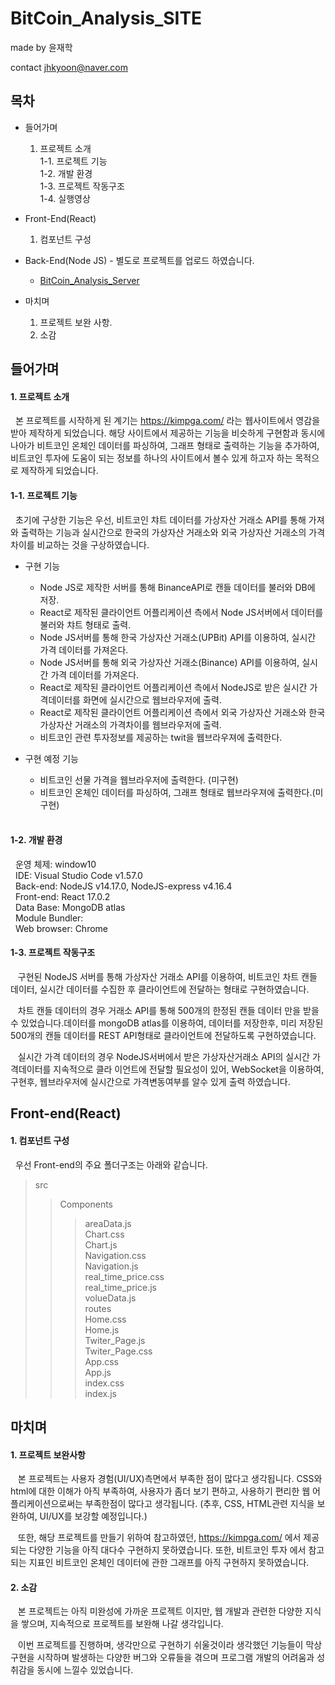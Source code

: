 # BitCoin_Analysis_SITE
<!-- ![mainPage](./images/mainPage.PNG) -->

made by 윤재학

contact jhkyoon@naver.com
## 목차
* 들어가며
  1. 프로젝트 소개  
    1-1. 프로젝트 기능   
    1-2. 개발 환경    
    1-3. 프로젝트 작동구조   
    1-4. 실행영상
    
* Front-End(React)
  1. 컴포넌트 구성
  
* Back-End(Node JS) - 별도로 프로젝트를 업로드 하였습니다.
  - <a href="https://github.com/asjk207/bitcoin_analysis_server">BitCoin_Analysis_Server</a>
  
* 마치며
  1. 프로젝트 보완 사항.
  2. 소감
  
## 들어가며
 #### 1. 프로젝트 소개
 
&nbsp;&nbsp;본 프로젝트를 시작하게 된 계기는 https://kimpga.com/ 라는 웹사이트에서 영감을 받아 제작하게 되었습니다.
해당 사이트에서 제공하는 기능을 비슷하게 구현함과 동시에 나아가 비트코인 온체인 데이터를 파싱하여, 그래프 형태로 출력하는
기능을 추가하여, 비트코인 투자에 도움이 되는 정보를 하나의 사이트에서 볼수 있게 하고자 하는 목적으로 제작하게 되었습니다.
     
   #### 1-1. 프로젝트 기능
   
&nbsp;&nbsp;초기에 구상한 기능은 우선, 비트코인 챠트 데이터를 가상자산 거래소 API를 통해 가져와 출력하는 기능과 실시간으로 한국의 가상자산 거래소와 외국 가상자산 거래소의 가격차이를 비교하는 것을 구상하였습니다.
    
  * 구현 기능
    * Node JS로 제작한 서버를 통해 BinanceAPI로 캔들 데이터를 불러와 DB에 저장.
    * React로 제작된 클라이언트 어플리케이션 측에서 Node JS서버에서 데이터를 불러와 챠트 형태로 출력.
    * Node JS서버를 통해 한국 가상자산 거래소(UPBit) API를 이용하여, 실시간 가격 데이터를 가져온다.
    * Node JS서버를 통해 외국 가상자산 거래소(Binance) API를 이용하여, 실시간 가격 데이터를 가져온다.
    * React로 제작된 클라이언트 어플리케이션 측에서 NodeJS로 받은 실시간 가격데이터를 화면에 실시간으로 웹브라우저에 출력.
    * React로 제작된 클라이언트 어플리케이션 측에서 외국 가상자산 거래소와 한국 가상자산 거래소의 가격차이를 웹브라우저에 출력.
    * 비트코인 관련 투자정보를 제공하는 twit을 웹브라우져에 출력한다.
    
  * 구현 예정 기능
    * 비트코인 선물 가격을 웹브라우저에 출력한다. (미구현)<br/>
    * 비트코인 온체인 데이터를 파싱하여, 그래프 형태로 웹브라우져에 출력한다.(미구현)<br/><br/>
    
   #### 1-2. 개발 환경
    
  &nbsp;&nbsp;운영 체제: window10<br/>
  &nbsp;&nbsp;IDE: Visual Studio Code v1.57.0<br/>
  &nbsp;&nbsp;Back-end: NodeJS v14.17.0, NodeJS-express v4.16.4<br/>
  &nbsp;&nbsp;Front-end: React 17.0.2<br/>
  &nbsp;&nbsp;Data Base: MongoDB atlas<br/>
  &nbsp;&nbsp;Module Bundler: <br/>
  &nbsp;&nbsp;Web browser: Chrome<br/>
    
   #### 1-3. 프로젝트 작동구조
    
   &nbsp;&nbsp; 구현된 NodeJS 서버를 통해 가상자산 거래소 API를 이용하여, 비트코인 차트 캔들 데이터, 실시간 데이터를 수집한 후 클라이언트에 전달하는 형태로 구현하였습니다. 
   
   &nbsp;&nbsp; 차트 캔들 데이터의 경우 거래소 API를 통해 500개의 한정된 캔들 데이터 만을 받을수 있었습니다.데이터를 mongoDB atlas를 이용하여, 데이터를 저장한후, 미리 저장된 500개의 캔들 데이터를 REST API형태로 클라이언트에 전달하도록 구현하였습니다. 
   
   &nbsp;&nbsp; 실시간 가격 데이터의 경우 NodeJS서버에서 받은 가상자산거래소 API의 실시간 가격데이터를 지속적으로 클라
   이언트에 전달할 필요성이 있어, WebSocket을 이용하여, 구현후, 웹브라우저에 실시간으로 가격변동여부를 알수 있게 출력
   하였습니다.
   
   <!-- #### 1-4. 실행영상  -->
<!-- **아래의 이미지를 클릭해주세요.** -->

<!-- [![Video Label](http://img.youtube.com/vi/JgWCIUzCKHQ/0.jpg)](https://youtu.be/JgWCIUzCKHQ?t=0s)  -->

## Front-end(React)
 #### 1. 컴포넌트 구성
 
 &nbsp;&nbsp;우선 Front-end의 주요 폴더구조는 아래와 같습니다.
 
 >src<br/>
 >>Components<br/>
 >>>areaData.js<br/>
 >>>Chart.css<br/>
 >>>Chart.js<br/>
 >>>Navigation.css<br/>
 >>>Navigation.js<br/>
 >>>real_time_price.css<br/>
 >>>real_time_price.js<br/>
 >>>volueData.js<br/>
 >>routes<br/>
 >>>Home.css<br/>
 >>>Home.js<br/>
 >>>Twiter_Page.js<br/>
 >>>Twiter_Page.css<br/>
 >>App.css<br/>
 >>App.js<br/>
 >>index.css<br/>
 >>index.js
 

 
 ## 마치며
 #### 1. 프로젝트 보완사항
 
 &nbsp;&nbsp; 본 프로젝트는 사용자 경험(UI/UX)측면에서 부족한 점이 많다고 생각됩니다. CSS와 html에 대한 이해가 아직
 부족하여, 사용자가 좀더 보기 편하고, 사용하기 편리한 웹 어플리케이션으로써는 부족한점이 많다고 생각됩니다.
 (추후, CSS, HTML관련 지식을 보완하여, UI/UX를 보강할 예정입니다.)
 
 
&nbsp;&nbsp; 또한, 해당 프로젝트를 만들기 위하여 참고하였던, https://kimpga.com/ 에서 제공되는 다양한 기능을 아직 대다수 구현하지 못하였습니다. 또한, 비트코인 투자 에서 참고 되는 지표인 비트코인 온체인 데이터에 관한 그래프를 아직 
구현하지 못하였습니다.

#### 2. 소감

&nbsp;&nbsp; 본 프로젝트는 아직 미완성에 가까운 프로젝트 이지만, 웹 개발과 관련한 다양한 지식을 쌓으며, 지속적으로 
프로젝트를 보완해 나갈 생각입니다. 

&nbsp;&nbsp; 이번 프로젝트를 진행하며, 생각만으로 구현하기 쉬울것이라 생각했던 기능들이 막상 구현을 시작하며 발생하는
다양한 버그와 오류들을 겪으며 프로그램 개발의 어려움과 성취감을 동시에 느낄수 있었습니다. 



 
 

 
 
 





    



